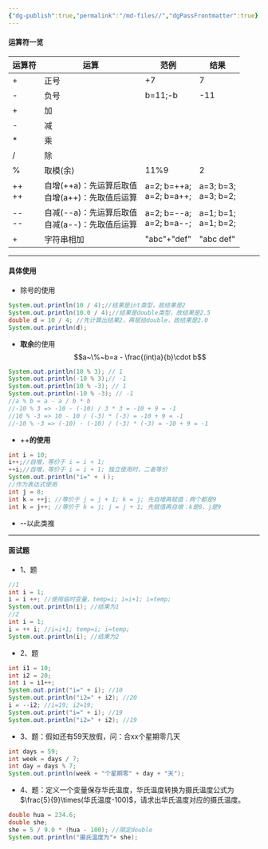```yaml
---
{"dg-publish":true,"permalink":"/md-files//","dgPassFrontmatter":true}
---
```



#### 运算符一览

| 运算符      | 运算                               | 范例                         | 结果                     |
| -------- | -------------------------------- | -------------------------- | ---------------------- |
| +        | 正号                               | +7                         | 7                      |
| -        | 负号                               | b=11;-b                    | -11                    |
| +        | 加                                |                            |                        |
| -        | 减                                |                            |                        |
| *        | 乘                                |                            |                        |
| /        | 除                                |                            |                        |
| %        | 取模(余)                            | 11%9                       | 2                      |
| ++<br>++ | 自增(++a)：先运算后取值<br>自增(a++)：先取值后运算 | a=2; b=++a;<br>a=2; b=a++; | a=3; b=3;<br>a=3; b=2; |
| --<br>-- | 自减(--a)：先运算后取值<br>自减(a--)：先取值后运算 | a=2; b=--a;<br>a=2; b=a--; | a=1; b=1;<br>a=1; b=2; |
| +        | 字符串相加                            | "abc"+"def"                | "abc def"              |
- --
#### 具体使用
- 除号的使用
```java
System.out.println(10 / 4);//结果是int类型，故结果是2
System.out.println(10.0 / 4);//结果是double类型，故结果是2.5
double d = 10 / 4; //先计算出结果2，再赋给double，故结果是2.0
System.out.println(d);
```
- **取余**的使用
$$a~\%~b=a - \frac{(int)a}{b}\cdot b$$ 
```java
System.out.println(10 % 3); // 1
System.out.println(-10 % 3);// -1
System.out.println(10 % -3); // 1
System.out.println(-10 % -3); // -1
//a % b = a - a / b * b
//-10 % 3 => -10 - (-10) / 3 * 3 = -10 + 9 = -1
//10 % -3 => 10 - 10 / (-3) * (-3) = -10 + 9 = -1
//-10 % -3 => (-10) - (-10) / (-3) * (-3) = -10 + 9 = -1
```
- ++**的使用**
```java
int i = 10;
i++;//自增，等价于 i = i + 1;
++i;//自增，等价于 i = i + 1; 独立使用时，二者等价
System.out.println("i=" + ｉ);
//作为表达式使用
int j = 8;
int k = ++j; //等价于 j = j + 1; k = j; 先自增再赋值：两个都是9
int k = j++; //等价于 k = j; j = j + 1; 先赋值再自增：k是8，j是9
```
- --以此类推
---
#### 面试题
- 1、题
```java
//1
int i = 1;
i = i ++; //使用临时变量，temp=i; i=i+1; i=temp;
System.out.println(i); //结果为1
//2
int i = 1;
i = ++ i; //i=i+1; temp=i; i=temp;
System.out.println(i); //结果为2
```
- 2、题
```java
int i1 = 10;
int i2 = 20;
int i = i1++;
System.out.print("i=" + i); //10
System.out.println("i2=" + i2); //20
i = --i2; //i=19; i2=19;
System.out.print("i=" + i); //19
System.out.println("i2=" + i2); //19
```
- 3、题：假如还有59天放假，问：合xx个星期零几天
```java
int days = 59;
int week = days / 7;
int day = days % 7;
System.out.println(week + "个星期零" + day + "天");
```
- 4、题：定义一个变量保存华氏温度，华氏温度转换为摄氏温度公式为 $\frac{5}{9}\times(华氏温度-100)$，请求出华氏温度对应的摄氏温度。
```java
double hua = 234.6;
double she;
she = 5 / 9.0 * (hua - 100); //限定double
System.out.println("摄氏温度为"+ she);
```
